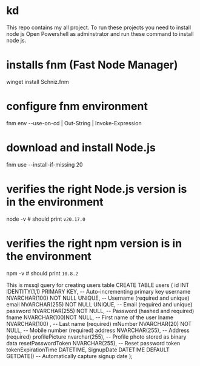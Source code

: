 # kd
This repo contains my all project.
To  run these projects you need to install node js 
Open Powershell as adminstrator and run these command to install node js.

# installs fnm (Fast Node Manager)
winget install Schniz.fnm
# configure fnm environment
fnm env --use-on-cd | Out-String | Invoke-Expression
# download and install Node.js
fnm use --install-if-missing 20
# verifies the right Node.js version is in the environment
node -v # should print `v20.17.0`
# verifies the right npm version is in the environment
npm -v # should print `10.8.2`

This is mssql query for creating users table 
CREATE TABLE users (
    id INT IDENTITY(1,1) PRIMARY KEY,  -- Auto-incrementing primary key
    username NVARCHAR(100) NOT NULL UNIQUE, -- Username (required and unique)
    email NVARCHAR(255) NOT NULL UNIQUE,   -- Email (required and unique)
    password NVARCHAR(255) NOT NULL,   -- Password (hashed and required)
    fname NVARCHAR(100)NOT NULL,               -- First name of the user
    lname NVARCHAR(100) ,       -- Last name (required)
    mNumber NVARCHAR(20) NOT NULL,    -- Mobile number (required)
    address NVARCHAR(255),        -- Address (required)
	profilePicture nvarchar(255),    -- Profile photo stored as binary data
    resetPasswordToken NVARCHAR(255),                  -- Reset password token
    tokenExpirationTime DATETIME,
    SignupDate DATETIME DEFAULT GETDATE()  -- Automatically capture signup date
);
